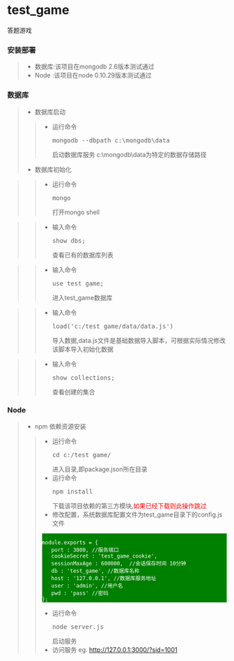 test_game
=========
答题游戏

### 安装部署

> * 数据库:该项目在mongodb 2.6版本测试通过
> * Node :该项目在node 0.10.29版本测试通过

### 数据库

>
> * 数据库启动
>> + 运行命令<pre>mongodb --dbpath c:\mongodb\data</pre> 启动数据库服务 c:\mongodb\data为特定的数据存储路径
> * 数据库初始化

>> + 运行命令 <pre>mongo</pre> 打开mongo shell

>> + 输入命令 <pre>show dbs;</pre>查看已有的数据库列表

>> + 输入命令 <pre>use test_game;</pre>进入test_game数据库

>> + 输入命令 <pre>load('c:/test_game/data/data.js')</pre> 导入数据,data.js文件是基础数据导入脚本，可根据实际情况修改该脚本导入初始化数据

>> + 输入命令 <pre>show collections;</pre>查看创建的集合
>

### Node

>
> * npm 依赖资源安装
>> + 运行命令 <pre>cd c:/test_game/</pre> 进入目录,即package.json所在目录
>> + 运行命令 <pre>npm install</pre> 下载该项目依赖的第三方模块,<span style="color:red;">如果已经下载则此操作跳过</span>
>> + 修改配置，系统数据库配置文件为test_game目录下的config.js文件
>>
>><pre style="background-color:green;"><code style="background-color:green;color:white;">
>>module.exports = {
>>    port : 3000, //服务端口
>>    cookieSecret : 'test_game_cookie',
>>    sessionMaxAge : 600000,  //会话保存时间 10分钟
>>    db : 'test_game', //数据库名称
>>    host : '127.0.0.1', //数据库服务地址
>>    user : 'admin', //用户名
>>    pwd : 'pass' //密码
>>};</code></pre>
>> + 运行命令<pre>node server.js</pre>启动服务
>> + 访问服务 eg. <a href="http://127.0.0.1:3000/?sid=1001">http://127.0.0.1:3000/?sid=1001</a>
>




<!--

安装好mongodb后 需要新建data存储数据 logs/mongodb.log来存储日志
CMD: mongod.exe --dbpath=D:\mongo\data --logpath=d:\mongo\logs\mongdb.log --install 自动启动
新开CMD: mongo 即可

1.建库: 
use test_game

2.建collection  类似于表
db.createCollection("user")

3.插入数据 
db.user.insert({sid:101, name:'张三'})

4.查询数据
db.user.find()
db.users.find({sid:"102"})

----------------------------
服务启动
node server.js

----------------------------


------  index.js
/main   首页

/honor 荣誉榜

/mybattles  我的挑战

/manual 游戏规则

/warzone/:qs_id  战区  列出某某题集下的正在进行的挑战，以及每个挑战下的人名


------ battle.js
/battle/:b_id  挑战 挑战界面， 进行挑战
/getWarzoneData 获取战场信息 列出某某题集下的正在进行的挑战，以及每个挑战下的人名
/createBattle/:qs_id 创建一个战场


/ranklist 战区内积分排行榜

/drillwar/:qs_id  练兵场



==================================

1 首页；最近战区中的当前人数
2 进入题集：显示正在进行的战场列表，从内存中取数据
3 进入题集：排行榜- 显示该题集下的人的积分列表 OK
4 进入题集：删除练兵场后的战场链接 OK
5 进入题集：建立新的战场
6 编写命令的常量模型 前后台通用的模块
7 完成battleIo中方法
8 战场重构


S -> C
READY -- 表示服务器准备好了
BROADCAST -- msg:'XXXXXXX'  -- 表示广播发送一条信息  在某题集内广播，或在全局广播

JOIN_BATTLE -- msg:'XXXXX' --  进入某挑战  当客户端接收到该消息的时候更新战场局势
FIEE_BATTLE -- msg:'XXXXX' --  逃离挑战  当客户端接收到该消息的时候更新战场局势

ANSWER_RIGHT -- sid:1 progress:5 -- 表示某人答题正确 当客户端接收到该消息的时候更新对应客户的进度
USE_PROPERTY -- sid:1 tosid:2 action:delay放慢速度 -- 表示用户1对用户2使用道具 将进度拖慢

BATTLE_OK -- sid:1 score:100 time:120 breakRecord:true record:99
-- 表示用户1挑战成功以及其成绩和用时 record为该题集的记录 breakRecord为true表示破记录

BREAK_RECORD -- sid:1 score:100 record:99 -- 表示用户1以得分100破了最高记录99  在某题集内广播

JOIN_STORE -- qsid:88 sid:1 -- 表示用户1进入题集88 在全局广播
FIEE_STORE -- qsid:88 sid:1 -- 表示用户1退出体积88 在全局广播

CHALLENGE -- sid:1 tosid:2 -- 表示用户1向用户2发起挑战

C -> S
READY -- sid:1  -- 发送参数 表示客户端准备好了
START_BATTLE -- bid:1 -- 表示战场1开始战斗，由战场创建人点击开始按钮
-->
